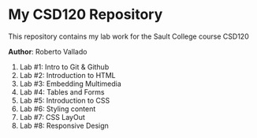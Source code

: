 # My CSD120 Repository

This repository contains my lab work for the Sault College course CSD120

**Author**: Roberto Vallado

1. Lab #1: Intro to Git & Github
2. Lab #2: Introduction to HTML
3. Lab #3: Embedding Multimedia
4. Lab #4: Tables and Forms
5. Lab #5: Introduction to CSS
6. Lab #6: Styling content
7. Lab #7: CSS LayOut
8. Lab #8: Responsive Design 